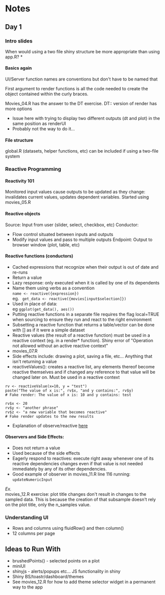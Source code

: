 # Notes
## Day 1
### Intro slides

When would using a two file shiny structure be more appropriate than using app.R?
* 

#### Basics again
UI/Server function names are conventions but don't have to be named that

First argument to render functions is all the code needed to create the object contained within the curly braces. 

Movies_04.R has the answer to the DT exercise. DT:: version of render has more options 
* Issue here with trying to display two different outputs (dt and plot) in the same position as renderUI
* Probably not the way to do it...

#### File structure
global.R (datasets, helper functions, etc) can be included if using a two-file system

### Reactive Programming
#### Reactivity 101
Monitored input values cause outputs to be updated as they change: invalidates current values, updates dependent variables.
Started using movies_05.R 

#### Reactive objects
Source: Input from user (slider, select, checkbox, etc)
Conductor: 
* Flow control situated between inputs and outputs
* Modify input values and pass to multiple outputs
Endpoint: Output to browser window (plot, table, etc)

#### Reactive functions (conductors)
* Cached expressions that recognize when their output is out of date and re-runs
* Return a value
* Lazy response: only executed when it is called by one of its dependents
* Name them using verbs as a convention  
```name <- reactive({expression})```  
eg. ``` get_data <- reactive({movies[input$selection]})```
* Used in place of data:  
eg ```ggplot(get_data(), aes())```
* Putting reactive functions in a separate file requires the flag local=TRUE when sourcing to ensure they run and react to the right environment
* Subsetting a reactive function that returns a table/vector can be done with [] as if it were a simple dataset
* Reactive values (the result of a reactive function) must be used in a reactive context (eg. in a render* function). Shiny error of "Operation not allowed without an active reactive context"
* movies_07.R
* Side effects include: drawing a plot, saving a file, etc... Anything that isn't returning a value
* reactiveValues(): creates a reactive list, any elements thereof become reactive themselves and if changed any reference to that value will be changed later on. Must be used in a reactive context  
```
rv <- reactiveValue(x=10, y = "test")
paste("The value of x is:", rv$x, "and y contains:", rv$y)
# Fake render: The value of x is: 10 and y contains: test

rv$x <- 20
rv$y <- "another phrase"
rv$z <- "a new variable that becomes reactive"
# Fake render updates to the new results
```
*  Explanation of observe/reactive [here](https://stackoverflow.com/questions/39436713/r-shiny-reactivevalues-vs-reactive)

#### Observers and Side Effects:
* Does not return a value
* Used because of the side effects
* Eagerly respond to reactives: execute right away whenever one of its reactive dependencies changes even if that value is not needed immediately by any of its other dependencies.
* Good example of observer in movies_11.R line 116 running: ```updateNumericInput```

*Ex.*  
movies_12.R exercise: plot title changes don't result in changes to the sampled data. This is because the creation of that subsample doesn't rely on the plot title, only the n_samples value.

### Understanding UI

* Rows and columns using fluidRow() and then column()
* 12 columns per page



## Ideas to Run With
* brushedPoints() - selected points on a plot
* miniUI
* shinyjs - alerts/popups etc... JS functionality in shiny
* Shiny BS/toastr/dashboard/themes
* See movies_12.R for how to add theme selector widget in a permanent way to the app